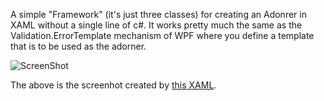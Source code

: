 A simple "Framework" (it's just three classes) for creating an Adonrer in XAML without a single line of c#. It works pretty much the same as the Validation.ErrorTemplate mechanism of WPF where you define a template that is to be used as the adorner.

![ScreenShot](https://raw.github.com/bitbonk/Toolbox/master/XAML%20Adornment/Adornment.png)

The above is the screenhot created by [this XAML](https://github.com/bitbonk/Toolbox/blob/master/XAML%20Adornment/Adornment/Adornment/MainWindow.xaml).

